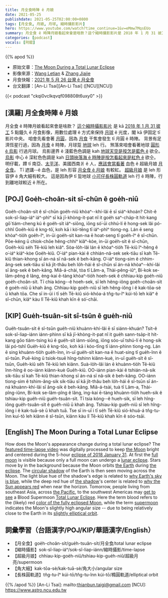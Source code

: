 ```yaml
---
title: 月全食時陣 ê 月娘
date: 2021-05-25
publishdate: 2021-05-25T02:00:00+0800
tags: [月全食, 月娘, 月球, 縮時攝影影片]
hero: https://www.youtube.com/watch?time_continue=1&v=eMmw7MqsEUo
summary: 月全食 ê 時陣月娘看起來會是啥款？這个縮時攝影影片是 2018 年 1 月 31 彼工 5 點鐘久 ê 月食影像。
categories: [podcast]
vocals: [阿錕]
---
```


{{% apod %}}

- 原始文章：[The Moon During a Total Lunar Eclipse](https://apod.nasa.gov/apod/ap210525.html)
- 影像來源：[Wang Letian](http://www.luckwlt.com/About%20Me.html) & [Zhang Jiajie](https://500px.com/p/zhangjiajie043?view=photos)
- 月食快報：[2021 年 5 月 26 台灣 ê 月全食](https://www.timeanddate.com/eclipse/in/taiwan/taipei)
- 台文翻譯：[An-Li Tsai][An-Li Tsai] ([NCU][NCU])

{{< podcast "ckqi0vclkqvqf098808t6uxy0" >}}

## [漢羅] 月全食時陣 ê 月娘

月全食 ê 時陣月娘看起來會是啥款？
[這个縮時攝影影片][featured time-lapse video] 是 kā [2018 年 1 月 31 彼工][eclipse of 2018 January 31] 5 點鐘久 ê 月食影像，用數位處理 ê 方式來保持 [月球][the Moon] ê 光度，閣 kā 伊固定 tī 影片中央。
咱會先看會著 [月圓][full moon]，因為 [月食][lunar eclipse] 干焦會發生 tī 月圓 ê 時陣。
背景有足濟恆星行過，因為 [月食][the eclipse] ê 時陣，月球踅 [地球][the Earth] leh 行。
煞落來咱會看著地球 [圓形 ê 烏影][circular shadow] 行過月球。
烏影邊界 ê 淺藍色色調是 kah [地球天空是按怎是藍色 ê][why Earth's sky is blue] 欲仝。
[烏影][the shadow] 中心 ê 深紅色色調是 kah [日頭袂落海 ê 時陣是按怎看起來是紅色 ê][why the Sun appears red] 欲仝。
明仔載，蹛 tī 南亞、[太平洋][the Pacific]、美國西南爿 ê 人，[應該會當看著][get to see] 血色 ê 超級月娘 [月全食][Total Lunar Eclipse]。
Tī 遮講--ê 血色，是 leh 形容 [月全食 ê 月娘][color of the fully eclipsed Moon] 有較紅。
[超級月娘][supermoon] 是 leh 形容伊 ê 角大細有較大。
這是因為伊 tī 踅地球 [小可仔長株圓軌道][slightly elliptical orbit] leh 行 ê 時陣，行到離地球較近 ê 所在。


## [POJ] Goe̍h-choân-si̍t sî-chūn ê goe̍h-niû

Goe̍h-choân-si̍t ê sî-chūn goe̍h-niû khòaⁿ--khí-lâi ē sī siáⁿ-khoán?
Chit-ê sok-sî-liap-iáⁿ iáⁿ-phìⁿ sī kā jī-khòng-it-pat nî it goe̍h saⁿ-cha̍p-it hit-kang gō͘ tiám-cheng kú ê goe̍h-si̍t iáⁿ-siōng, iōng só͘-ūi chhú-lí ê hong-sek lâi pó-chhî Goe̍h-kiû ê kng-tō͘, koh kā i kò͘-tēng tī iáⁿ-phìⁿ tiong-ng.
Lán ē seng khòaⁿ-tio̍h goe̍h-îⁿ, in-ūi goe̍h-si̍t kan-na ē hoat-seng tī goe̍h-îⁿ ê sî-chūn.
Pōe-kéng ū chiok-chōe hêng-chhiⁿ kiâⁿ-kòe, in-ūi goe̍h-si̍t ê sî-chūn, Goe̍h-kiû se̍h Tē-kiû leh kiâⁿ.
Sòa-lo̍h-lâi lán ē khòaⁿ-tio̍h Tē-kiû îⁿ-hêng ê o͘-iáⁿ kiâⁿ-kòe Goe̍h-kiû.
O͘-iáⁿ pian-kài ê chhián-nâ-sek sek-tiāu sī kah Tē-kiû thian-khong sī án-ná sī nâ-sek ê beh-kâng.
O͘-iáⁿ tiong-sim ê chhim-âng-sek sek-tiāu sī kā ji̍t-thâu beh lo̍h-hái ê sî-chūn sī án-ná khòaⁿ--khí-lâi sī âng-sek ê beh-kâng.
Miâ-á-chài, tòa tī Lâm-a, Thài-pêng-iûⁿ, Bí-kok se-lâm-pêng ê lâng, èng-kai ē-tàng khòaⁿ-tio̍h hoeh-sek ê chhiau-kip goe̍h-niû goe̍h-choân-si̍t.
Tī chia kóng--ê hoeh-sek, sī leh hêng-iông goe̍h-choân-si̍t ê goe̍h-niû ū khah âng.
Chhiau-kip goe̍h-niû sī leh hêng-iông i ê kak-tōa-sè ū khah tōa.
Che sī in-ūi i tī se̍h Tē-kiû sió-khóa-á tn̂g-tu-îⁿ kúi-tō leh kiâⁿ ê sî-chūn, kiâⁿ kàu lî Tē-kiû khah kīn ê só͘-chāi.


## [KIP] Gue̍h-tsuân-si̍t sî-tsūn ê gue̍h-niû

Gue̍h-tsuân-si̍t ê sî-tsūn gue̍h-niû khuànn-khí-lâi ē sī siánn-khuán?
Tsit-ê sok-sî-liap-iánn iánn-phìnn sī kā jī-khòng-it-pat nî it gue̍h sann-tsa̍p-it hit-kang gōo tiám-tsing kú ê gue̍h-si̍t iánn-siōng, iōng sóo-uī tshú-lí ê hong-sik lâi pó-tshî Gue̍h-kiû ê kng-tōo, koh kā i kòo-tīng tī iánn-phìnn tiong-ng.
Lán ē sing khuànn-tio̍h gue̍h-înn, in-uī gue̍h-si̍t kan-na ē huat-sing tī gue̍h-înn ê sî-tsūn.
Puē-kíng ū tsiok-tsuē hîng-tshinn kiânn-kuè, in-uī gue̍h-si̍t ê sî-tsūn, Gue̍h-kiû se̍h Tē-kiû leh kiânn.
Suà-lo̍h-lâi lán ē khuànn-tio̍h Tē-kiû înn-hîng ê oo-iánn kiânn-kuè Gue̍h-kiû.
OO-iánn pian-kài ê tshián-nâ-sik sik-tiāu sī kah Tē-kiû thian-khong sī án-ná sī nâ-sik ê beh-kâng.
OO-iánn tiong-sim ê tshim-âng-sik sik-tiāu sī kā ji̍t-thâu beh lo̍h-hái ê sî-tsūn sī án-ná khuànn-khí-lâi sī âng-sik ê beh-kâng.
Miâ-á-tsài, tuà tī Lâm-a, Thài-pîng-iûnn, Bí-kok se-lâm-pîng ê lâng, ìng-kai ē-tàng khuànn-tio̍h hueh-sik ê tshiau-kip gue̍h-niû gue̍h-tsuân-si̍t.
Tī tsia kóng--ê hueh-sik, sī leh hîng-iông gue̍h-tsuân-si̍t ê gue̍h-niû ū khah âng.
Tshiau-kip gue̍h-niû sī leh hîng-iông i ê kak-tuā-sè ū khah tuā.
Tse sī in-uī i tī se̍h Tē-kiû sió-khuá-á tn̂g-tu-înn kuí-tō leh kiânn ê sî-tsūn, kiânn kàu lî Tē-kiû khah kīn ê sóo-tsāi.



## [English] The Moon During a Total Lunar Eclipse

How does the Moon's appearance change during a total lunar eclipse?
The [featured time-lapse video][featured time-lapse video] was digitally processed to keep [the Moon][the Moon] bright and centered during the 5-hour [eclipse of 2018 January 31][eclipse of 2018 January 31].
At first the [full moon][full moon] is visible because only a full moon can undergo a [lunar eclipse][lunar eclipse].
Stars move by in the background because the Moon orbits [the Earth][the Earth] during [the eclipse][the eclipse].
The [circular shadow][circular shadow] of the Earth is then seen moving across the Moon.
The light blue hue of the shadow's edge is related to [why Earth's sky is blue][why Earth's sky is blue], while the deep red hue of [the shadow][the shadow]'s center is related to [why the Sun appears red][why the Sun appears red] when near the horizon.
Tomorrow, people living from southeast Asia, across [the Pacific][the Pacific], to the southwest Americas may [get to see][get to see] a Blood Supermoon [Total Lunar Eclipse][Total Lunar Eclipse].
Here the term blood refers to the (likely) red [color of the fully eclipsed Moon][color of the fully eclipsed Moon], while the term [supermoon][supermoon] indicates the Moon's slightly high angular size -- due to being relatively close to the Earth in its [slightly elliptical orbit][slightly elliptical orbit].

## 詞彙學習（台語漢字/POJ/KIP/華語漢字/English）

- 【月全食】goe̍h-choân-si̍t/gue̍h-tsuân-si̍t/月全食/total lunar eclipse
- 【縮時攝影】sok-sî-liap-iáⁿ/sok-sî-liap-iánn/縮時攝影/time-lapse
- 【超級月娘】chhiau-kip-goe̍h-niû/tshiau-kip-gue̍h-niû/超級月亮/supermoon
- 【角大細】kak-tōa-sè/kak-tuā-sè/角大小/angular size
- 【長株圓軌道】tn̂g-tu-îⁿ kúi-tō/tn̂g-tu-înn kúi-tō/橢圓軌道/elliptical orbit


{{% /apod %}}
[An-Li Tsai]: mailto:thianbun.taigi@gmail.com
[NCU]: https://www.astro.ncu.edu.tw

[copyright]: https://apod.nasa.gov/apod/fap/lib/about_apod.html#srapply

[featured time-lapse video]:https://www.facebook.com/100014047116160/posts/1122740291537531/
[the Moon]:https://solarsystem.nasa.gov/moons/earths-moon/overview/
[eclipse of 2018 January 31]:https://www.facebook.com/media/set/?vanity=APOD.Sky&set=a.1335601106544105
[full moon]:https://apod.nasa.gov/apod/ap160201.html
[lunar eclipse]:https://apod.nasa.gov/apod/ap190120.html
[the Earth]:https://solarsystem.nasa.gov/planets/earth/overview/
[the eclipse]:https://apod.nasa.gov/apod/ap180128.html
[circular shadow]:https://apod.nasa.gov/apod/ap190126.html
[why Earth's sky is blue]:https://spaceplace.nasa.gov/blue-sky/en/
[the shadow]:https://svs.gsfc.nasa.gov/4903
[why the Sun appears red]:http://thesafarisource.com/why-is-the-sun-red-at-sunset/
[the Pacific]:https://en.wikipedia.org/wiki/Pacific_Ocean
[get to see]:https://c.tadst.com/gfx/eclipses2/20210526/anim2d-380.mp4
[Total Lunar Eclipse]:https://svs.gsfc.nasa.gov/4902
[color of the fully eclipsed Moon]:https://apod.nasa.gov/apod/ap201111.html
[supermoon]:https://www.timeanddate.com/astronomy/moon/super-full-moon.html
[slightly elliptical orbit]:https://science.nasa.gov/science-red/s3fs-public/atoms/files/perigee.jpg
